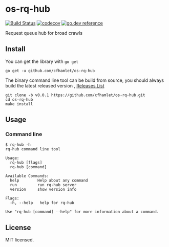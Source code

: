 # os-rq-hub

[![Build Status](https://www.travis-ci.com/cfhamlet/os-rq-hub.svg?branch=master)](https://www.travis-ci.com/cfhamlet/os-rq-hub)
[![codecov](https://codecov.io/gh/cfhamlet/os-rq-hub/branch/master/graph/badge.svg)](https://codecov.io/gh/cfhamlet/os-rq-hub)
[![go.dev reference](https://img.shields.io/badge/go.dev-reference-007d9c?logo=go&logoColor=white&style=flat-square)](https://pkg.go.dev/github.com/cfhamlet/os-rq-hub?tab=overview)

Request queue hub for broad crawls


## Install

You can get the library with ``go get``

```
go get -u github.com/cfhamlet/os-rq-hub
```

The binary command line tool can be build from source, you should always build the latest released version , [Releases List](https://github.com/cfhamlet/os-rq-hub/releases)

```
git clone -b v0.0.1 https://github.com/cfhamlet/os-rq-hub.git
cd os-rq-hub
make install
```

## Usage

### Command line

```
$ rq-hub -h
rq-hub command line tool

Usage:
  rq-hub [flags]
  rq-hub [command]

Available Commands:
  help        Help about any command
  run         run rq-hub server
  version     show version info

Flags:
  -h, --help   help for rq-hub

Use "rq-hub [command] --help" for more information about a command.
```

## License
  MIT licensed.

